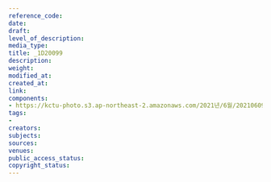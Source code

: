 ```yaml
---
reference_code: 
date: 
draft: 
level_of_description: 
media_type: 
title: _1D20099
description: 
weight: 
modified_at: 
created_at: 
link: 
components:
- https://kctu-photo.s3.ap-northeast-2.amazonaws.com/2021년/6월/20210609_산재사망+노동자+추모분향소+및+농성장+설치/_1D20099.jpg
tags:
- 
creators: 
subjects: 
sources: 
venues: 
public_access_status: 
copyright_status: 
---
```

